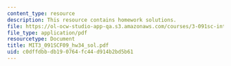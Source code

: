 ```yaml
---
content_type: resource
description: This resource contains homework solutions.
file: https://ol-ocw-studio-app-qa.s3.amazonaws.com/courses/3-091sc-introduction-to-solid-state-chemistry-fall-2010/c0dffdbbdb190764fc44d914b2bd5b61_MIT3_091SCF09_hw34_sol.pdf
file_type: application/pdf
resourcetype: Document
title: MIT3_091SCF09_hw34_sol.pdf
uid: c0dffdbb-db19-0764-fc44-d914b2bd5b61
---
```

